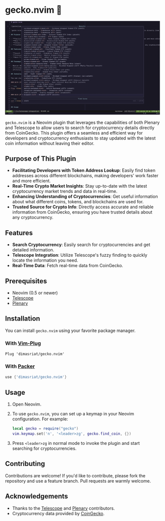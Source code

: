 # gecko.nvim 🦎

![gecko](gecko.png)

`gecko.nvim` is a Neovim plugin that leverages the capabilities of both Plenary and Telescope to allow users to search for cryptocurrency details directly from CoinGecko. This plugin offers a seamless and efficient way for developers and cryptocurrency enthusiasts to stay updated with the latest coin information without leaving their editor.

## Purpose of This Plugin

- **Facilitating Developers with Token Address Lookup**: Easily find token addresses across different blockchains, making developers' work faster and more efficient.
- **Real-Time Crypto Market Insights**: Stay up-to-date with the latest cryptocurrency market trends and data in real-time.
- **Enhancing Understanding of Cryptocurrencies**: Get useful information about what different coins, tokens, and blockchains are used for.
- **Trusted Source for Crypto Info**: Directly access accurate and reliable information from CoinGecko, ensuring you have trusted details about any cryptocurrency.

## Features

- **Search Cryptocurrency**: Easily search for cryptocurrencies and get detailed information.
- **Telescope Integration**: Utilize Telescope's fuzzy finding to quickly locate the information you need.
- **Real-Time Data**: Fetch real-time data from CoinGecko.

## Prerequisites

- Neovim (0.5 or newer)
- [Telescope](https://github.com/nvim-telescope/telescope.nvim)
- [Plenary](https://github.com/nvim-lua/plenary.nvim)

## Installation

You can install `gecko.nvim` using your favorite package manager.

### With [Vim-Plug](https://github.com/junegunn/vim-plug)

```vim
Plug 'dimasriat/gecko.nvim'
```

### With [Packer](https://github.com/wbthomason/packer.nvim)

```lua
use {'dimasriat/gecko.nvim'}
```

## Usage

1. Open Neovim.
2. To use `gecko.nvim`, you can set up a keymap in your Neovim configuration. For example:

    ```lua
    local gecko = require("gecko")
    vim.keymap.set('n', '<leader>zg', gecko.find_coin, {})
    ```

3. Press `<leader>zg` in normal mode to invoke the plugin and start searching for cryptocurrencies.

## Contributing

Contributions are welcome! If you'd like to contribute, please fork the repository and use a feature branch. Pull requests are warmly welcome.

## Acknowledgements

- Thanks to the [Telescope](https://github.com/nvim-telescope/telescope.nvim) and [Plenary](https://github.com/nvim-lua/plenary.nvim) contributors.
- Cryptocurrency data provided by [CoinGecko](https://www.coingecko.com/).
